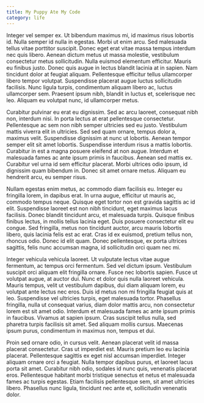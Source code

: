 ```yaml
---
title: My Puppy Ate My Code
category: life
---
```


Integer vel semper ex. Ut bibendum maximus mi, id maximus risus lobortis id. Nulla semper id nulla in egestas. Morbi ut enim arcu. Sed malesuada tellus vitae porttitor suscipit. Donec eget erat vitae massa tempus interdum nec quis libero. Aenean dictum metus ut massa molestie, vestibulum consectetur metus sollicitudin. Nulla euismod elementum efficitur. Mauris eu finibus justo. Donec quis augue in lectus blandit lacinia at in sapien. Nam tincidunt dolor at feugiat aliquam. Pellentesque efficitur tellus ullamcorper libero tempor volutpat. Suspendisse placerat augue luctus sollicitudin facilisis. Nunc ligula turpis, condimentum aliquam libero ac, luctus ullamcorper sem. Praesent ipsum nibh, blandit in luctus et, scelerisque nec leo. Aliquam eu volutpat nunc, id ullamcorper metus.

Curabitur pulvinar eu erat eu dignissim. Sed ac arcu laoreet, consequat nibh non, interdum nisi. In porta lectus at erat pellentesque consectetur. Pellentesque ac sem non nibh semper ultricies sed eu justo. Vestibulum mattis viverra elit in ultricies. Sed sed quam ornare, tempus dolor a, maximus velit. Suspendisse dignissim at nunc ut lobortis. Aenean tempor semper elit sit amet lobortis. Suspendisse interdum risus a mattis lobortis. Curabitur in est a magna posuere eleifend at non augue. Interdum et malesuada fames ac ante ipsum primis in faucibus. Aenean sed mattis ex. Curabitur vel urna id sem efficitur placerat. Morbi ultrices odio ipsum, id dignissim quam bibendum in. Donec sit amet ornare metus. Aliquam eu hendrerit arcu, eu semper risus.

Nullam egestas enim metus, ac commodo diam facilisis eu. Integer eu fringilla lorem, in dapibus erat. In urna augue, efficitur ut mauris ac, commodo tempus neque. Quisque eget tortor non est gravida sagittis ac id elit. Suspendisse laoreet est non nibh tincidunt, eget maximus lacus facilisis. Donec blandit tincidunt arcu, et malesuada turpis. Quisque finibus finibus lectus, in mollis tellus lacinia eget. Duis posuere consectetur elit eu congue. Sed fringilla, metus non tincidunt auctor, arcu mauris lobortis libero, quis lacinia felis est ac erat. Cras id ex euismod, pretium tellus non, rhoncus odio. Donec id elit quam. Donec pellentesque, ex porta ultrices sagittis, felis nunc accumsan magna, id sollicitudin orci quam nec mi.

Integer vehicula vehicula laoreet. Ut vulputate lectus vitae augue fermentum, ac tempus orci fermentum. Sed vel dictum ipsum. Vestibulum suscipit orci aliquam elit fringilla ornare. Fusce nec lobortis sapien. Fusce ut volutpat augue, at auctor dui. Nunc et dolor quis nulla laoreet vehicula. Mauris tempus, velit ut vestibulum dapibus, dui diam aliquam lorem, eu volutpat ante lectus nec eros. Duis id metus non mi fringilla feugiat quis at leo. Suspendisse vel ultricies turpis, eget malesuada tortor. Phasellus fringilla, nulla ut consequat varius, diam dolor mattis arcu, non consectetur lorem est sit amet odio. Interdum et malesuada fames ac ante ipsum primis in faucibus. Vivamus at sapien ipsum. Cras suscipit tellus nulla, sed pharetra turpis facilisis sit amet. Sed aliquam mollis cursus. Maecenas ipsum purus, condimentum in maximus non, tempus et dui.

Proin sed ornare odio, in cursus velit. Aenean placerat velit id massa placerat consectetur. Cras ut imperdiet est. Mauris pretium leo eu lacinia placerat. Pellentesque sagittis ex eget nisl accumsan imperdiet. Integer aliquam ornare orci a feugiat. Nulla tempor dapibus purus, et laoreet lacus porta sit amet. Curabitur nibh odio, sodales id nunc quis, venenatis placerat eros. Pellentesque habitant morbi tristique senectus et netus et malesuada fames ac turpis egestas. Etiam facilisis pellentesque sem, sit amet ultricies libero. Phasellus nunc ligula, tincidunt nec ante et, sollicitudin venenatis dolor. 
